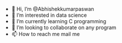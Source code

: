 - 👋 Hi, I’m @Abhishekkumarpaswan
- 👀 I’m interested in data science
- 🌱 I’m currently learning C programming
- 💞️ I’m looking to collaborate on any program
- 📫 How to reach me mail me

<!---
Abhishekkumarpaswan/Abhishekkumarpaswan is a ✨ special ✨ repository because its `README.md` (this file) appears on your GitHub profile.
You can click the Preview link to take a look at your changes.
--->
